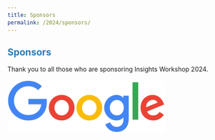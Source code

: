 ```yaml
---
title: Sponsors
permalink: /2024/sponsors/
---
```

## <span style="color:#267CB9"> Sponsors </span>

Thank you to all those who are sponsoring Insights Workshop 2024.
<br />
<br />
<img src="/assets/img/googlelogo_color_416x140dp.png" style="width:70%;">
